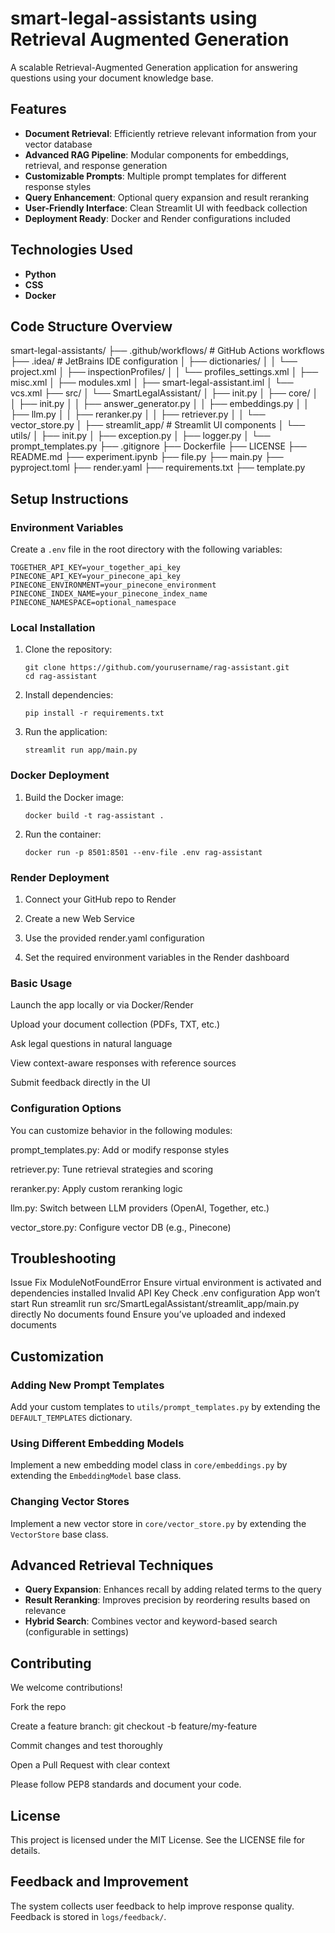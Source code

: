 # smart-legal-assistants using Retrieval Augmented Generation 

A scalable Retrieval-Augmented Generation application for answering questions using your document knowledge base.

## Features

- **Document Retrieval**: Efficiently retrieve relevant information from your vector database
- **Advanced RAG Pipeline**: Modular components for embeddings, retrieval, and response generation
- **Customizable Prompts**: Multiple prompt templates for different response styles
- **Query Enhancement**: Optional query expansion and result reranking
- **User-Friendly Interface**: Clean Streamlit UI with feedback collection
- **Deployment Ready**: Docker and Render configurations included


## Technologies Used

- **Python**
- **CSS**
- **Docker**

## Code Structure Overview
smart-legal-assistants/
├── .github/workflows/ # GitHub Actions workflows
├── .idea/ # JetBrains IDE configuration
│ ├── dictionaries/
│ │ └── project.xml
│ ├── inspectionProfiles/
│ │ └── profiles_settings.xml
│ ├── misc.xml
│ ├── modules.xml
│ ├── smart-legal-assistant.iml
│ └── vcs.xml
├── src/
│ └── SmartLegalAssistant/
│ ├── init.py
│ ├── core/
│ │ ├── init.py
│ │ ├── answer_generator.py
│ │ ├── embeddings.py
│ │ ├── llm.py
│ │ ├── reranker.py
│ │ ├── retriever.py
│ │ └── vector_store.py
│ ├── streamlit_app/ # Streamlit UI components
│ └── utils/
│ ├── init.py
│ ├── exception.py
│ ├── logger.py
│ └── prompt_templates.py
├── .gitignore
├── Dockerfile
├── LICENSE
├── README.md
├── experiment.ipynb
├── file.py
├── main.py
├── pyproject.toml
├── render.yaml
├── requirements.txt
├── template.py

## Setup Instructions

### Environment Variables

Create a `.env` file in the root directory with the following variables:

```
TOGETHER_API_KEY=your_together_api_key
PINECONE_API_KEY=your_pinecone_api_key
PINECONE_ENVIRONMENT=your_pinecone_environment
PINECONE_INDEX_NAME=your_pinecone_index_name
PINECONE_NAMESPACE=optional_namespace
```

### Local Installation

1. Clone the repository:
   ```
   git clone https://github.com/yourusername/rag-assistant.git
   cd rag-assistant
   ```

2. Install dependencies:
   ```
   pip install -r requirements.txt
   ```

3. Run the application:
   ```
   streamlit run app/main.py
   ```

### Docker Deployment

1. Build the Docker image:
   ```
   docker build -t rag-assistant .
   ```

2. Run the container:
   ```
   docker run -p 8501:8501 --env-file .env rag-assistant
   ```

### Render Deployment

1. Connect your GitHub repo to Render

2. Create a new Web Service

3. Use the provided render.yaml configuration

4. Set the required environment variables in the Render dashboard

### Basic Usage
Launch the app locally or via Docker/Render

Upload your document collection (PDFs, TXT, etc.)

Ask legal questions in natural language

View context-aware responses with reference sources

Submit feedback directly in the UI

### Configuration Options
You can customize behavior in the following modules:

prompt_templates.py: Add or modify response styles

retriever.py: Tune retrieval strategies and scoring

reranker.py: Apply custom reranking logic

llm.py: Switch between LLM providers (OpenAI, Together, etc.)

vector_store.py: Configure vector DB (e.g., Pinecone)

## Troubleshooting
Issue	Fix
ModuleNotFoundError	Ensure virtual environment is activated and dependencies installed
Invalid API Key	Check .env configuration
App won’t start	Run streamlit run src/SmartLegalAssistant/streamlit_app/main.py directly
No documents found	Ensure you’ve uploaded and indexed documents
## Customization

### Adding New Prompt Templates

Add your custom templates to `utils/prompt_templates.py` by extending the `DEFAULT_TEMPLATES` dictionary.

### Using Different Embedding Models

Implement a new embedding model class in `core/embeddings.py` by extending the `EmbeddingModel` base class.

### Changing Vector Stores

Implement a new vector store in `core/vector_store.py` by extending the `VectorStore` base class.

## Advanced Retrieval Techniques

- **Query Expansion**: Enhances recall by adding related terms to the query
- **Result Reranking**: Improves precision by reordering results based on relevance
- **Hybrid Search**: Combines vector and keyword-based search (configurable in settings)

## Contributing
We welcome contributions!

Fork the repo

Create a feature branch: git checkout -b feature/my-feature

Commit changes and test thoroughly

Open a Pull Request with clear context

Please follow PEP8 standards and document your code.

## License
This project is licensed under the MIT License. See the LICENSE file for details.

## Feedback and Improvement

The system collects user feedback to help improve response quality. Feedback is stored in `logs/feedback/`.